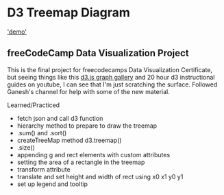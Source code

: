 # D3 Treemap Diagram

['demo'](https://adamcodes2843.github.io/D3-Treemap-Diagram/)

## freeCodeCamp Data Visualization Project

This is the final project for freecodecamps Data Visualization Certificate, but seeing things like this [d3.js graph gallery](https://d3-graph-gallery.com/index.html) and 20 hour d3 instructional guides on youtube, I can see that I'm just scratching the surface. Followed Ganesh's channel for help with some of the new material.

Learned/Practiced
- fetch json and call d3 function
- hierarchy method to prepare to draw the treemap
- .sum() and .sort()
- createTreeMap method d3.treemap()
- .size()
- appending g and rect elements with custom attributes
- setting the area of a rectangle in the treemap
- transform attribute
- translate and set height and width of rect using x0 x1 y0 y1
- set up legend and tooltip